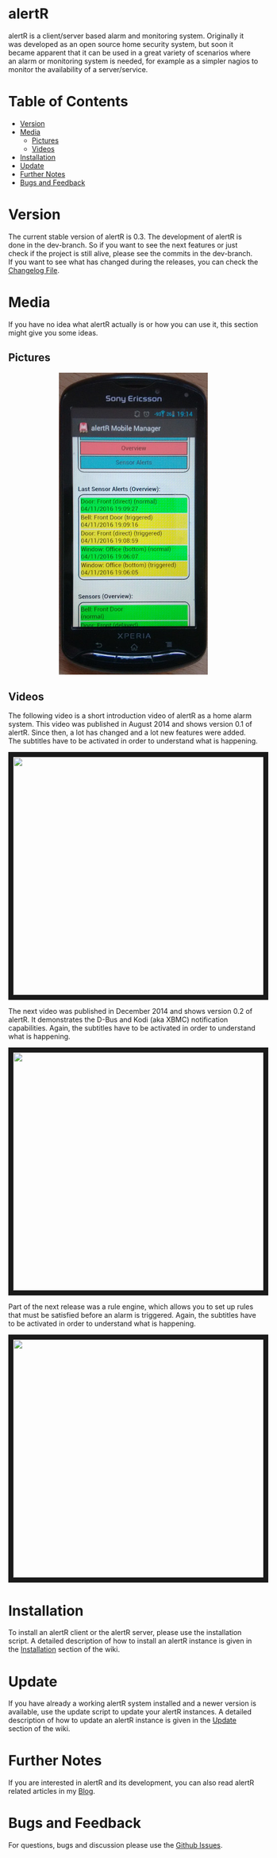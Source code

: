 # alertR

alertR is a client/server based alarm and monitoring system. Originally it was developed as an open source home security system, but soon it became apparent that it can be used in a great variety of scenarios where an alarm or monitoring system is needed, for example as a simpler nagios to monitor the availability of a server/service.


# Table of Contents
* [Version](#version)
* [Media](#media)
  * [Pictures](#media_pictures)
  * [Videos](#media_videos)
* [Installation](#installation)
* [Update](#update)
* [Further Notes](#further_notes)
* [Bugs and Feedback](#bugs_and_feedback)


# Version
<a name="version"/>

The current stable version of alertR is 0.3. The development of alertR is done in the dev-branch. So if you want to see the next features or just check if the project is still alive, please see the commits in the dev-branch. If you want to see what has changed during the releases, you can check the [Changelog File](CHANGELOG.md).


# Media
<a name="media"/>

If you have no idea what alertR actually is or how you can use it, this section might give you some ideas.


## Pictures
<a name="media_pictures"/>


<div align="center">
<img src="docs/mobile_manager_photo_v0.4.jpg" />
</div>

## Videos
<a name="media_videos"/>

The following video is a short introduction video of alertR as a home alarm system. This video was published in August 2014 and shows version 0.1 of alertR. Since then, a lot has changed and a lot new features were added. The subtitles have to be activated in order to understand what is happening.

<div align="center">
<a href="https://www.youtube.com/watch?feature=player_embedded&v=TxhOPqBhqX8
" target="_blank">
<img src="https://img.youtube.com/vi/TxhOPqBhqX8/0.jpg" width="640" height="480" border="10" />
</a>
</div>

The next video was published in December 2014 and shows version 0.2 of alertR. It demonstrates the D-Bus and Kodi (aka XBMC) notification capabilities. Again, the subtitles have to be activated in order to understand what is happening.

<div align="center">
<a href="https://www.youtube.com/watch?feature=player_embedded&v=r7caH_UzKms
" target="_blank">
<img src="https://img.youtube.com/vi/r7caH_UzKms/0.jpg" width="640" height="480" border="10" />
</a>
</div>

Part of the next release was a rule engine, which allows you to set up rules that must be satisfied before an alarm is triggered. Again, the subtitles have to be activated in order to understand what is happening.

<div align="center">
<a href="https://www.youtube.com/watch?feature=player_embedded&v=iP3uPX41QEg
" target="_blank">
<img src="https://img.youtube.com/vi/iP3uPX41QEg/0.jpg" width="640" height="480" border="10" />
</a>
</div>


# Installation
<a name="installation"/>

To install an alertR client or the alertR server, please use the installation script. A detailed description of how to install an alertR instance is given in the [Installation](https://github.com/sqall01/alertR/wiki/Installation) section of the wiki.


# Update
<a name="update"/>

If you have already a working alertR system installed and a newer version is available, use the update script to update your alertR instances. A detailed description of how to update an alertR instance is given in the [Update](https://github.com/sqall01/alertR/wiki/Update) section of the wiki.


# Further Notes
<a name="further_notes"/>

If you are interested in alertR and its development, you can also read alertR related articles in my [Blog](http://h4des.org/blog/index.php?/categories/22-alertR).


# Bugs and Feedback
<a name="bugs_and_feedback"/>

For questions, bugs and discussion please use the [Github Issues](https://github.com/sqall01/alertR/issues).